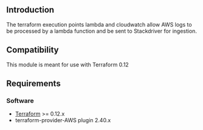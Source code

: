 ## Introduction

The terraform execution points lambda and cloudwatch allow AWS logs to be processed by a lambda function and be sent to Stackdriver for ingestion.

## Compatibility

This module is meant for use with Terraform 0.12

## Requirements

### Software
- [Terraform](https://www.terraform.io/downloads.html) >= 0.12.x
- terraform-provider-AWS plugin 2.40.x
